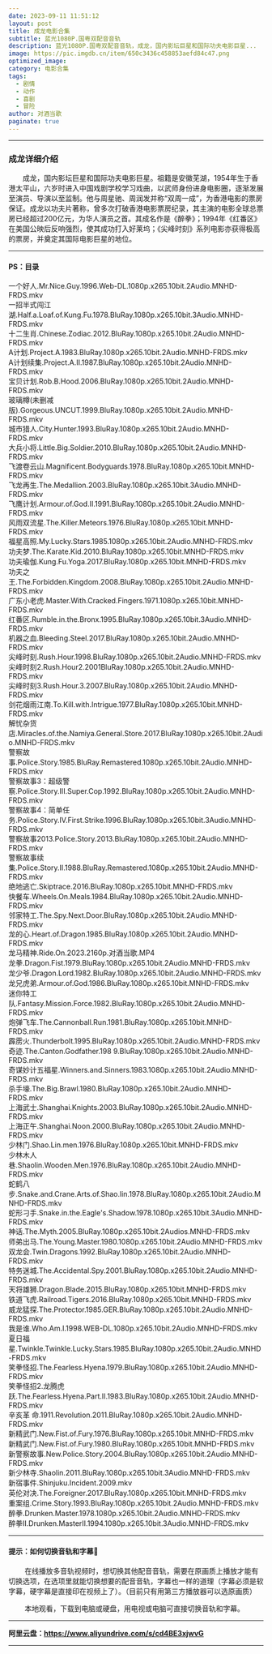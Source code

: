 ```yaml
---
date: 2023-09-11 11:51:12
layout: post
title: 成龙电影合集
subtitle: 蓝光1080P.国粤双配音音轨
description: 蓝光1080P.国粤双配音音轨，成龙，国内影坛巨星和国际功夫电影巨星...
image: https://pic.imgdb.cn/item/650c3436c458853aefd84c47.png
optimized_image: 
category: 电影合集
tags:
  - 剧情
  - 动作
  - 喜剧
  - 冒险
author: 对酒当歌
paginate: true
---
```



---

### 成龙详细介绍

　　成龙，国内影坛巨星和国际功夫电影巨星。祖籍是安徽芜湖，1954年生于香港太平山，六岁时进入中国戏剧学校学习戏曲，以武师身份进身电影圈，逐渐发展至演员、导演以至监制。他与周星驰、周润发并称“双周一成”，为香港电影的票房保证。成龙以功夫片著称，曾多次打破香港电影票房纪录，其主演的电影全球总票房已经超过200亿元，为华人演员之首。其成名作是《醉拳》；1994年《红番区》在美国公映后反响强烈，使其成功打入好莱坞；《尖峰时刻》系列电影亦获得极高的票房，并奠定其国际电影巨星的地位。

---

#### PS：目录

一个好人.Mr.Nice.Guy.1996.Web-DL.1080p.x265.10bit.2Audio.MNHD-FRDS.mkv  
一招半式闯江湖.Half.a.Loaf.of.Kung.Fu.1978.BluRay.1080p.x265.10bit.3Audio.MNHD-FRDS.mkv  
十二生肖.Chinese.Zodiac.2012.BluRay.1080p.x265.10bit.2Audio.MNHD-FRDS.mkv  
A计划.Project.A.1983.BluRay.1080p.x265.10bit.2Audio.MNHD-FRDS.mkv  
A计划续集.Project.A.II.1987.BluRay.1080p.x265.10bit.2Audio.MNHD-FRDS.mkv  
宝贝计划.Rob.B.Hood.2006.BluRay.1080p.x265.10bit.2Audio.MNHD-FRDS.mkv  
玻璃樽(未删减版).Gorgeous.UNCUT.1999.BluRay.1080p.x265.10bit.2Audio.MNHD-FRDS.mkv  
城市猎人.City.Hunter.1993.BluRay.1080p.x265.10bit.2Audio.MNHD-FRDS.mkv  
大兵小将.Little.Big.Soldier.2010.BluRay.1080p.x265.10bit.2Audio.MNHD-FRDS.mkv  
飞渡卷云山.Magnificent.Bodyguards.1978.BluRay.1080p.x265.10bit.MNHD-FRDS.mkv  
飞龙再生.The.Medallion.2003.BluRay.1080p.x265.10bit.3Audio.MNHD-FRDS.mkv  
飞鹰计划.Armour.of.God.II.1991.BluRay.1080p.x265.10bit.2Audio.MNHD-FRDS.mkv  
风雨双流星.The.Killer.Meteors.1976.BluRay.1080p.x265.10bit.MNHD-FRDS.mkv  
福星高照.My.Lucky.Stars.1985.1080p.x265.10bit.2Audio.MNHD-FRDS.mkv  
功夫梦.The.Karate.Kid.2010.BluRay.1080p.x265.10bit.MNHD-FRDS.mkv  
功夫瑜伽.Kung.Fu.Yoga.2017.BluRay.1080p.x265.10bit.MNHD-FRDS.mkv  
功夫之王.The.Forbidden.Kingdom.2008.BluRay.1080p.x265.10bit.2Audio.MNHD-FRDS.mkv  
广东小老虎.Master.With.Cracked.Fingers.1971.1080p.x265.10bit.MNHD-FRDS.mkv  
红番区.Rumble.in.the.Bronx.1995.BluRay.1080p.x265.10bit.3Audio.MNHD-FRDS.mkv  
机器之血.Bleeding.Steel.2017.BluRay.1080p.x265.10bit.2Audio.MNHD-FRDS.mkv  
尖峰时刻.Rush.Hour.1998.BluRay.1080p.x265.10bit.2Audio.MNHD-FRDS.mkv  
尖峰时刻2.Rush.Hour2.2001BluRay.1080p.x265.10bit.2Audio.MNHD-FRDS.mkv  
尖峰时刻3.Rush.Hour.3.2007.BluRay.1080p.x265.10bit.2Audio.MNHD-FRDS.mkv  
剑花烟雨江南.To.Kill.with.Intrigue.1977.BluRay.1080p.x265.10bit.MNHD-FRDS.mkv  
解忧杂货店.Miracles.of.the.Namiya.General.Store.2017.BluRay.1080p.x265.10bit.2Audio.MNHD-FRDS.mkv  
警察故事.Police.Story.1985.BluRay.Remastered.1080p.x265.10bit.2Audio.MNHD-FRDS.mkv  
警察故事3：超级警察.Police.Story.III.Super.Cop.1992.BluRay.1080p.x265.10bit.2Audio.MNHD-FRDS.mkv  
警察故事4：简单任务.Police.Story.IV.First.Strike.1996.BluRay.1080p.x265.10bit.3Audio.MNHD-FRDS.mkv  
警察故事2013.Police.Story.2013.BluRay.1080p.x265.10bit.2Audio.MNHD-FRDS.mkv  
警察故事续集.Police.Story.Ⅱ.1988.BluRay.Remastered.1080p.x265.10bit.2Audio.MNHD-FRDS.mkv  
绝地逃亡.Skiptrace.2016.BluRay.1080p.x265.10bit.MNHD-FRDS.mkv  
快餐车.Wheels.On.Meals.1984.BluRay.1080p.x265.10bit.2Audio.MNHD-FRDS.mkv  
邻家特工.The.Spy.Next.Door.BluRay.1080p.x265.10bit.2Audio.MNHD-FRDS.mkv  
龙的心.Heart.of.Dragon.1985.BluRay.1080p.x265.10bit.2Audio.MNHD-FRDS.mkv  
龙马精神.Ride.On.2023.2160p.对酒当歌.MP4  
龙拳.Dragon.Fist.1979.BluRay.1080p.x265.10bit.2Audio.MNHD-FRDS.mkv  
龙少爷.Dragon.Lord.1982.BluRay.1080p.x265.10bit.2Audio.MNHD-FRDS.mkv  
龙兄虎弟.Armour.of.God.1986.BluRay.1080p.x265.10bit.MNHD-FRDS.mkv  
迷你特工队.Fantasy.Mission.Force.1982.BluRay.1080p.x265.10bit.2Audio.MNHD-FRDS.mkv  
炮弹飞车.The.Cannonball.Run.1981.BluRay.1080p.x265.10bit.MNHD-FRDS.mkv  
霹雳火.Thunderbolt.1995.BluRay.1080p.x265.10bit.2Audio.MNHD-FRDS.mkv  
奇迹.The.Canton.Godfather.198 9.BluRay.1080p.x265.10bit.2Audio.MNHD-FRDS.mkv  
奇谋妙计五福星.Winners.and.Sinners.1983.1080p.x265.10bit.2Audio.MNHD-FRDS.mkv  
杀手壕.The.Big.Brawl.1980.BluRay.1080p.x265.10bit.2Audio.MNHD-FRDS.mkv  
上海武士.Shanghai.Knights.2003.BluRay.1080p.x265.10bit.2Audio.MNHD-FRDS.mkv  
上海正午.Shanghai.Noon.2000.BluRay.1080p.x265.10bit.2Audio.MNHD-FRDS.mkv  
少林门.Shao.Lin.men.1976.BluRay.1080p.x265.10bit.MNHD-FRDS.mkv  
少林木人巷.Shaolin.Wooden.Men.1976.BluRay.1080p.x265.10bit.2Audio.MNHD-FRDS.mkv  
蛇鹤八步.Snake.and.Crane.Arts.of.Shao.lin.1978.BluRay.1080p.x265.10bit.2Audio.MNHD-FRDS.mkv  
蛇形刁手.Snake.in.the.Eagle's.Shadow.1978.1080p.x265.10bit.3Audio.MNHD-FRDS.mkv  
神话.The.Myth.2005.BluRay.1080p.x265.10bit.2Audios.MNHD-FRDS.mkv  
师弟出马.The.Young.Master.1980.1080p.x265.10bit.2Audio.MNHD-FRDS.mkv  
双龙会.Twin.Dragons.1992.BluRay.1080p.x265.10bit.2Audio.MNHD-FRDS.mkv  
特务迷城.The.Accidental.Spy.2001.BluRay.1080p.x265.10bit.2Audio.MNHD-FRDS.mkv  
天将雄狮.Dragon.Blade.2015.BluRay.1080p.x265.10bit.MNHD-FRDS.mkv  
铁道飞虎.Railroad.Tigers.2016.BluRay.1080p.x265.10bit.MNHD-FRDS.mkv  
威龙猛探.The.Protector.1985.GER.BluRay.1080p.x265.10bit.2Audio.MNHD-FRDS.mkv  
我是谁.Who.Am.I.1998.WEB-DL.1080p.x265.10bit.2Audio.MNHD-FRDS.mkv  
夏日福星.Twinkle.Twinkle.Lucky.Stars.1985.BluRay.1080p.x265.10bit.2Audio.MNHD-FRDS.mkv  
笑拳怪招.The.Fearless.Hyena.1979.BluRay.1080p.x265.10bit.2Audio.MNHD-FRDS.mkv  
笑拳怪招2.龙腾虎跃.The.Fearless.Hyena.Part.II.1983.BluRay.1080p.x265.10bit.2Audio.MNHD-FRDS.mkv  
辛亥革 命.1911.Revolution.2011.BluRay.1080p.x265.10bit.2Audio.MNHD-FRDS.mkv  
新精武门.New.Fist.of.Fury.1976.BluRay.1080p.x265.10bit.MNHD-FRDS.mkv  
新精武门.New.Fist.of.Fury.1980.BluRay.1080p.x265.10bit.MNHD-FRDS.mkv  
新警察故事.New.Police.Story.2004.BluRay.1080p.x265.10bit.2Audio.MNHD-FRDS.mkv  
新少林寺.Shaolin.2011.BluRay.1080p.x265.10bit.3Audio.MNHD-FRDS.mkv  
新宿事件.Shinjuku.Incident.2009.mkv  
英伦对决.The.Foreigner.2017.BluRay.1080p.x265.10bit.MNHD-FRDS.mkv  
重案组.Crime.Story.1993.BluRay.1080p.x265.10bit.2Audio.MNHD-FRDS.mkv  
醉拳.Drunken.Master.1978.1080p.x265.10bit.2Audio.MNHD-FRDS.mkv  
醉拳II.Drunken.MasterII.1994.1080p.x265.10bit.3Audio.MNHD-FRDS.mkv  

---

#### 提示：如何切换音轨和字幕🔔

　　 在线播放多音轨视频时，想切换其他配音音轨，需要在原画质上播放才能有切换选项，在选项里就能切换想要的配音音轨，字幕也一样的道理（字幕必须是软字幕，硬字幕是直接印在视频上了）。（目前只有用第三方播放器可以选原画质）

　　 本地观看，下载到电脑或硬盘，用电视或电脑可直接切换音轨和字幕。

---

**阿里云盘：<https://www.aliyundrive.com/s/cd4BE3xjwvG>**

---
